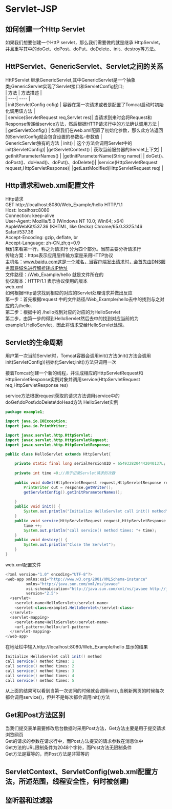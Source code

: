 # Servlet-JSP

## 如何创建一个Http Servlet
如果我们想要创建一个HttP servlet，那么我们需要做的就是继承 HttpServlet。并且重写其中的doGet、doPost、doPut、doDelete、init、destroy等方法。
## HttPServlet、GenericServlet、Servlet之间的关系
HttPServlet 继承GenericServlet,其中GenericServlet是一个抽象类;GenericServlet实现了Servlet接口和ServletConfig接口;  
| 方法 | 方法描述 |  
| ----| ---- |  
| init(ServletConfig cofig) | 容器在第一次请求或者是配置了Tomcat启动时初始化调用该方法 |  
| service(ServletRequest req,Servlet res)| 当请求到来时会将Request和Response传递给service方法，然后根据HTTP请求行中的方法确认调用方法 |  
| getServletConfig() | 如果我们在web.xml配置了初始化参数，那么此方法返回的ServletConfig就会包含设置的参数名-参数值 |    
GenericServlet独有的方法
| init() | 这个方法会调用Servlet中的init(ServletConfig)|
|getServletContext() | 获取当前服务器的Servlet上下文|
| getInitParameterNames() | 
|getInitParameterName(String name)|
| doGet()、doPost()、doHead()、doPut()、doDelete()|
|service(HttpServletRequest request,HttpServletResponse)|
|getLastModified(HttpServletRequest req) |

## Http请求和web.xml配置文件
Http请求  
GET http://localhost:8080/Web_Example/hello HTTP/1.1  
Host: localhost:8080  
Connection: keep-alive  
User-Agent: Mozilla/5.0 (Windows NT 10.0; Win64; x64) AppleWebKit/537.36 (KHTML, like Gecko) Chrome/65.0.3325.146 Safari/537.36  
Accept-Encoding: gzip, deflate, br  
Accept-Language: zh-CN,zh;q=0.9  
我们来看第一行，称之为请求行 分为四个部分。当前主要分析请求行  
传输方案：https表示应用层传输方案是采用HTTP协议  
主机名：www.baidu.com这是一个域名，当客户端发出请求时，会首先由DNS服务器将域名进行解析转成IP地址    
文件路径：/Web_Example/hello 就是文件所在的  
协议版本：HTTP/1.1 表示协议使用的版本  
web.xml  
如何根据Http请求找到相应的对应的Servlet处理请求并做出反应  
第一步：首先根据request 中的文件路径/Web_Example/hello去<servlet-mapping>中的找到与之对应的<url-pattern>为/hello.  
第二步：根据<servlet-mapping>中的<url-pattern> /hello找到对应的对应的<servlet-name>为HelloServlet  
第二步，由第一步的得到<servlet-name>HelloServlet然后去<Servlet>中的找到对应当前<servlet-name>的<servlet-class>为example1.HelloServlet，因此将请求交给HelloServlet处理。  
  
## Servlet的生命周期
用户第一次当前Servlet时，Tomcat容器会调用init()方法(init()方法会调用init(ServletConfig))初始化Servlet;init()方法只调用一次

接着Tomcat创建一个新的线程，并生成相应的HttpServletRequest和HttpServletResponse实例对象并调用service(HttpServletRequest req,HttpServletResponse res)  

service方法根据request获取的请求方法调用service中的doGet\doPost\doDelete\doHead方法
HelloServlet实例
```Java
package example1;

import java.io.IOException;
import java.io.PrintWriter;

import javax.servlet.http.HttpServlet;
import javax.servlet.http.HttpServletRequest;
import javax.servlet.http.HttpServletResponse;

public class HelloServlet extends HttpServlet{
	
	private static final long serialVersionUID = 6549328204442040137L;
	
	private int time =0;//用于记录Servlet请求的次数
	
	public void doGet(HttpServletRequest request,HttpServletResponse response) throws IOException {
		PrintWriter out = response.getWriter();
		getServletConfig().getInitParameterNames();
		
	}
	public void init() {
		System.out.println("Initialize HelloServlet call init() method");
	}
	public void service(HttpServletRequest request,HttpServletResponse response) {
		time ++;
		System.out.println("call service() method times: "+ time);
	}
	public void destory() {
		System.out.println("Close the Servlet");
	}
}
```
web.xml配置文件
```Java
<?xml version="1.0" encoding="UTF-8"?>
<web-app xmlns:xsi="http://www.w3.org/2001/XMLSchema-instance" 
		 xmlns="http://java.sun.com/xml/ns/javaee" 
		 xsi:schemaLocation="http://java.sun.com/xml/ns/javaee http://java.sun.com/xml/ns/javaee/web-app_2_5.xsd" 
		 version="2.5">
  <servlet>
  	<servlet-name>HelloServlet</servlet-name>
  	<servlet-class>example1.HelloServlet</servlet-class>
  </servlet> 
  <servlet-mapping>
  	<servlet-name>HelloServlet</servlet-name>
  	<url-pattern>/hello</url-pattern>
  </servlet-mapping>
</web-app>
```
在地址栏中输入http://localhost:8080/Web_Example/hello
显示的结果
```Java
Initialize HelloServlet call init() method
call service() method times: 1
call service() method times: 2
call service() method times: 3
call service() method times: 4
call service() method times: 5
```
从上面的结果可以看到当第一次访问的时候就会调用init(),当刷新网页的时候每次都会调用service()，但并不是每次都会调用init()方法

## Get和Post方法区别
当我们提交表单需要修改后台数据时采用Post方法，Get方法主要是用于提交请求浏览网页  
Get的请求的参数在请求行中，而Post方法提交的请求参数在消息体中  
Get方法的URL限制条件为2048个字符，而Post方法无限制条件  
Get方法是幂等的，而Post方法是非幂等的  

## ServletContext、ServletConfig(web.xml配置方法，所述范围，线程安全性，何时被创建)

## 监听器和过滤器
